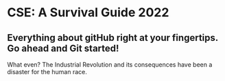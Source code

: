 # CSE: A Survival Guide 2022

## Everything about gitHub right at your fingertips. Go ahead and Git started!
What even?
The Industrial Revolution and its consequences have been a disaster for the human race.
